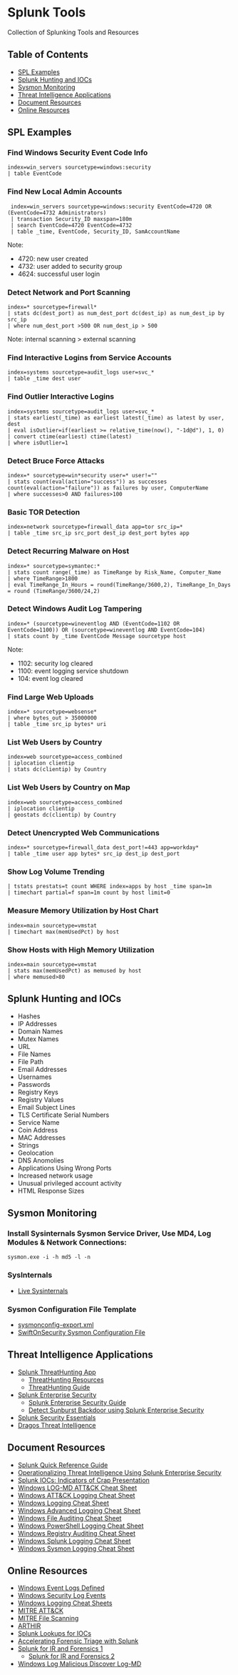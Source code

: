 # Splunk Tools

Collection of Splunking Tools and Resources

## Table of Contents

- [SPL Examples](#SPL-Examples)
- [Splunk Hunting and IOCs](#Splunk-Hunting-and-IOCs)
- [Sysmon Monitoring](#Sysmon-Monitoring)
- [Threat Intelligence Applications](#Threat-Intelligence-Applications)
- [Document Resources](#Document-Resources)
- [Online Resources](#Online-Resources)


## SPL Examples

### Find Windows Security Event Code Info

```
index=win_servers sourcetype=windows:security
| table EventCode
```

### Find New Local Admin Accounts

```
 index=win_servers sourcetype=windows:security EventCode=4720 OR (EventCode=4732 Administrators)
 | transaction Security_ID maxspan=180m
 | search EventCode=4720 EventCode=4732
 | table _time, EventCode, Security_ID, SamAccountName
```
Note: 
  - 4720: new user created
  - 4732: user added to security group
  - 4624: successful user login

### Detect Network and Port Scanning

```
index=* sourcetype=firewall*
| stats dc(dest_port) as num_dest_port dc(dest_ip) as num_dest_ip by src_ip
| where num_dest_port >500 OR num_dest_ip > 500
```
Note: internal scanning > external scanning

### Find Interactive Logins from Service Accounts

```
index=systems sourcetype=audit_logs user=svc_*
| table _time dest user
```

### Find Outlier Interactive Logins

```
index=systems sourcetype=audit_logs user=svc_*
| stats earliest(_time) as earliest latest(_time) as latest by user, dest
| eval isOutlier=if(earliest >= relative_time(now(), "-1d@d"), 1, 0)
| convert ctime(earliest) ctime(latest)
| where isOutlier=1 
```

### Detect Bruce Force Attacks

```
index=* sourcetype=win*security user=* user!=""
| stats count(eval(action="success")) as successes count(eval(action="failure")) as failures by user, ComputerName
| where successes>0 AND failures>100
```

### Basic TOR Detection

```
index=network sourcetype=firewall_data app=tor src_ip=*
| table _time src_ip src_port dest_ip dest_port bytes app
```

### Detect Recurring Malware on Host

```
index=* sourcetype=symantec:* 
| stats count range(_time) as TimeRange by Risk_Name, Computer_Name
| where TimeRange>1800
| eval TimeRange_In_Hours = round(TimeRange/3600,2), TimeRange_In_Days = round (TimeRange/3600/24,2)
```

### Detect Windows Audit Log Tampering

```
index=* (sourcetype=wineventlog AND (EventCode=1102 OR EventCode=1100)) OR (sourcetype=wineventlog AND EventCode=104)
| stats count by _time EventCode Message sourcetype host
```
Note: 
  - 1102: security log cleared
  - 1100: event logging service shutdown
  - 104: event log cleared

### Find Large Web Uploads

```
index=* sourcetype=websense* 
| where bytes_out > 35000000
| table _time src_ip bytes* uri
```

### List Web Users by Country

```
index=web sourcetype=access_combined
| iplocation clientip
| stats dc(clientip) by Country
```

### List Web Users by Country on Map

```
index=web sourcetype=access_combined
| iplocation clientip
| geostats dc(clientip) by Country
```

### Detect Unencrypted Web Communications

```
index=* sourcetype=firewall_data dest_port!=443 app=workday*
| table _time user app bytes* src_ip dest_ip dest_port
```

### Show Log Volume Trending

```
| tstats prestats=t count WHERE index=apps by host _time span=1m
| timechart partial=f span=1m count by host limit=0
```

### Measure Memory Utilization by Host Chart

```
index=main sourcetype=vmstat
| timechart max(memUsedPct) by host
```

### Show Hosts with High Memory Utilization

```
index=main sourcetype=vmstat
| stats max(memUsedPct) as memused by host
| where memused>80
```


## Splunk Hunting and IOCs

- Hashes
- IP Addresses
- Domain Names
- Mutex Names
- URL
- File Names
- File Path
- Email Addresses
- Usernames
- Passwords
- Registry Keys
- Registry Values
- Email Subject Lines
- TLS Certificate Serial Numbers
- Service Name
- Coin Address
- MAC Addresses
- Strings
- Geolocation
- DNS Anomolies
- Applications Using Wrong Ports
- Increased network usage
- Unusual privileged account activity
- HTML Response Sizes

## Sysmon Monitoring

### Install Sysinternals Sysmon Service Driver, Use MD4, Log Modules & Network Connections:

```
sysmon.exe -i -h md5 -l -n
```

### SysInternals

- [Live Sysinternals](https://live.sysinternals.com/)

### Sysmon Configuration File Template

- [sysmonconfig-export.xml](/docs/sysmonconfig-export.xml)
- [SwiftOnSecurity Sysmon Configuration File](https://github.com/SwiftOnSecurity/sysmon-config) 

## Threat Intelligence Applications

- [Splunk ThreatHunting App](https://splunkbase.splunk.com/app/4305/)
  - [ThreatHunting Resources](https://github.com/olafhartong/ThreatHunting)
  - [ThreatHunting Guide](https://www.linkedin.com/pulse/attckized-splunk-kirtar-oza-cissp-cisa-ms-/)
- [Splunk Enterprise Security](https://www.splunk.com/en_us/software/enterprise-security.html)
  - [Splunk Enterprise Security Guide](https://www.splunk.com/en_us/blog/security/threat-intel-and-splunk-enterprise-security-part-2-adding-local-intel-to-enterprise-security.html )
  - [Detect Sunburst Backdoor using Splunk Enterprise Security](https://www.splunk.com/en_us/blog/security/sunburst-backdoor-detections-in-splunk.html)
- [Splunk Security Essentials](https://splunkbase.splunk.com/app/3435/)
- [Dragos Threat Intelligence](https://splunkbase.splunk.com/app/5232/)

## Document Resources

- [Splunk Quick Reference Guide](/docs/splunk-quick-reference-guide.pdf)
- [Operationalizing Threat Intelligence Using Splunk Enterprise Security](/docs/operationalizing-threat-intelligence-using-splunk-enterprise-security.pdf)
- [Splunk IOCs: Indicators of Crap Presentation](/docs/SEC1111.pdf)
- [Windows LOG-MD ATT&CK Cheat Sheet](/docs/Windows_LOG-MD_ATT&CK_Cheat_Sheet_ver_Sept_2018.pdf)
- [Windows ATT&CK Logging Cheat Sheet](/docs/Windows+ATT&CK_Logging+Cheat+Sheet_ver_Sept_2018.pdf)
- [Windows Logging Cheat Sheet](/docs/Windows+Logging+Cheat+Sheet_ver_Feb_2019.pdf)
- [Windows Advanced Logging Cheat Sheet](/docs/Windows+Advanced+Logging+Cheat+Sheet_ver_Feb_2019_v1.2.pdf)
- [Windows File Auditing Cheat Sheet](/docs/Windows+File+Auditing+Cheat+Sheet+ver+Nov+2017.pdf)
- [Windows PowerShell Logging Cheat Sheet](/docs/Windows+PowerShell+Logging+Cheat+Sheet+ver+Sept+2018+v2.2.pdf)
- [Windows Registry Auditing Cheat Sheet](/docs/Windows+Registry+Auditing+Cheat+Sheet+ver+Aug+2019.pdf)
- [Windows Splunk Logging Cheat Sheet](/docs/Windows+Splunk+Logging+Cheat+Sheet+v2.22.pdf)
- [Windows Sysmon Logging Cheat Sheet](/docs/Windows+Sysmon+Logging+Cheat+Sheet_Jan_2020.pdf)

## Online Resources

- [Windows Event Logs Defined](https://www.myeventlog.com/)
- [Windows Security Log Events](https://www.ultimatewindowssecurity.com/securitylog/encyclopedia/Default.aspx)
- [Windows Logging Cheat Sheets](https://www.malwarearchaeology.com/cheat-sheets)
- [MITRE ATT&CK](https://attack.mitre.org/)
- [MITRE File Scanning](https://github.com/mitre/multiscanner)
- [ARTHIR](https://www.imfsecurity.com/arthir)
- [Splunk Lookups for IOCs](https://www.nextron-systems.com/2015/09/06/splunk-threat-intel-ioc-integration-via-lookups/)
- [Accelerating Forensic Triage with Splunk](https://medium.com/adarma-tech-blog/accelerating-forensic-triage-with-splunk-59f2112293a5)
- [Splunk for IR and Forensics 1](https://www.digitalforensics.com/blog/splunk-for-ir-and-forensics/)
  - [Splunk for IR and Forensics 2](http://www.irongeek.com/i.php?page=videos/bsidescleveland2016/204-splunk-for-ir-and-forensics-tony-iacobelli)
- [Windows Log Malicious Discover Log-MD](https://www.imfsecurity.com/free)
